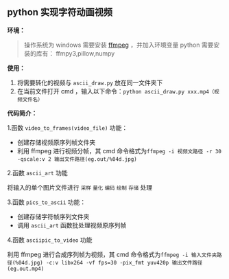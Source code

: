 ## python 实现字符动画视频

**环境：**

> 操作系统为 windows
> 需要安装 [ffmpeg](https://ffmpeg.en.softonic.com/) ，并加入环境变量
> python 需要安装的库有：
> ffmpy3,pillow,numpy


**使用：**

1. 将需要转化的视频与 `ascii_draw.py` 放在同一文件夹下
2. 在当前文件打开 cmd ，输入以下命令：`python ascii_draw.py xxx.mp4（视频文件名）`



**代码简介：**

1.函数 `video_to_frames(video_file)` 功能：

* 创建存储视频原序列帧文件夹
* 利用 ffmpeg 进行视频分帧，其 cmd 命令格式为`ffmpeg -i 视频文路径 -r 30 -qscale:v 2 输出文件路径(eg.out/%04d.jpg)`

2.函数 `ascii_art` 功能

将输入的单个图片文件进行 `采样` `量化` `编码` `绘制` `存储` 处理

3.函数 `pics_to_ascii` 功能：

* 创建存储字符帧序列文件夹
* 调用 `ascii_art` 函数批处理视频原序列帧

4.函数 `asciipic_to_video` 功能

利用 ffmpeg 进行合成序列帧为视频，其 cmd 命令格式为`ffmpeg -i 输入文件夹路径(%04d.jpg) -c:v libx264 -vf fps=30 -pix_fmt yuv420p 输出文件路径(eg.out.mp4)`